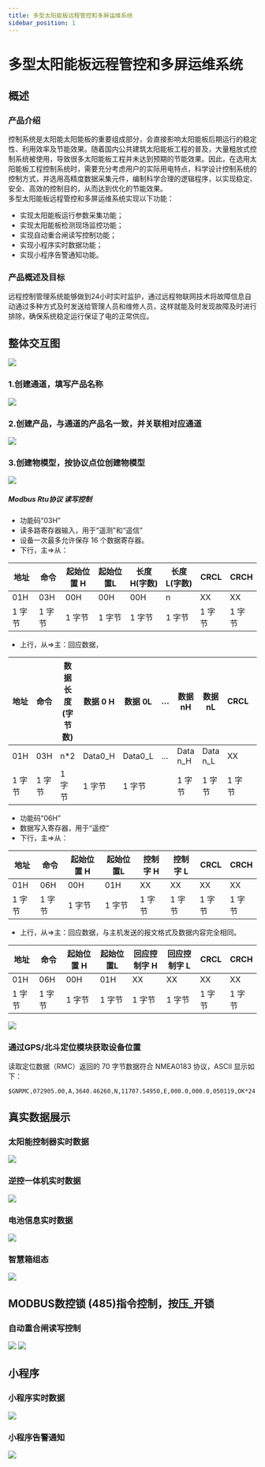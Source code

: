 ```yaml
---
title: 多型太阳能板远程管控和多屏运维系统
sidebar_position: 1
---
```

# 多型太阳能板远程管控和多屏运维系统
## 概述
### 产品介绍
控制系统是太阳能太阳能板的重要组成部分，会直接影响太阳能板后期运行的稳定性、利用效率及节能效果。随着国内公共建筑太阳能板工程的普及，大量粗放式控制系统被使用，导致很多太阳能板工程并未达到预期的节能效果。因此，在选用太阳能板工程控制系统时，需要充分考虑用户的实际用电特点，科学设计控制系统的控制方式，并选用高精度数据采集元件，编制科学合理的逻辑程序，以实现稳定、安全、高效的控制目的，从而达到优化的节能效果。  
多型太阳能板远程管控和多屏运维系统实现以下功能：
* 实现太阳能板运行参数采集功能；
* 实现太阳能板检测现场监控功能；
* 实现自动重合闸读写控制功能；
* 实现小程序实时数据功能；
* 实现小程序告警通知功能。

### 产品概述及目标
  远程控制管理系统能够做到24小时实时监护，通过远程物联网技术将故障信息自动通过多种方式及时发送给管理人员和维修人员，这样就能及时发现故障及时进行排除，确保系统稳定运行保证了电的正常供应。


## 整体交互图
![](http://www.dgiotcloud.cn/wp-content/uploads/2022072912540448.png)

### 1.创建通道，填写产品名称
![](http://www.dgiotcloud.cn/wp-content/uploads/2022072913380520.png)

### 2.创建产品，与通道的产品名一致，并关联相对应通道
![](http://www.dgiotcloud.cn/wp-content/uploads/202207291345178.png)

### 3.创建物模型，按协议点位创建物模型
![](http://www.dgiotcloud.cn/wp-content/uploads/2022072913501267.png)

##### Modbus Rtu协议 读写控制
+ 功能码“03H”
+ 读多路寄存器输入，用于“遥测”和“遥信”
+ 设备一次最多允许保存 16 个数据寄存器。
+ 下行，主=>从：

|地址 |命令 |起始位置 H | 起始位置L |长度 H(字数) | 长度 L(字数) | CRCL|  CRCH|
|---|---|----|----|----|----|----|----|
|01H | 03H | 00H | 00H | 00H | n | XX  |XX |
| 1 字节 | 1 字节 | 1 字节 | 1 字节|  1 字节 | 1 字节 | 1 字节 | 1 字节|

+ 上行，从=>主：回应数据，

| 地址 |命令 |数据长度 (字节数)|数据 0 H |数据 0L |… |数据 nH |数据 nL |CRCL |CRCH|
|---|---|----|----|----|----|----|----|----|----|
| 01H | 03H | n*2 |  Data0_H |  Data0_L|  … | Data n_H |  Data n_L |  XX|  XX| 
| 1 字节|  1 字节|  1 字节|  1 字节|  1 字节| |  1 字节|  1 字节 | 1 字节|  1 字节| 

+ 功能码“06H”
+ 数据写入寄存器，用于“遥控”
+ 下行，主=>从：

|地址 |命令 |起始位置 H | 起始位置L |控制字 H | 控制字 L | CRCL|  CRCH|
|---|---|----|----|----|----|----|----|
|01H | 06H | 00H | 01H | XX |XX  | XX  |XX |
| 1 字节 | 1 字节 | 1 字节 | 1 字节|  1 字节 | 1 字节 | 1 字节 | 1 字节|

+ 上行，从=>主：回应数据，与主机发送的报文格式及数据内容完全相同。

|地址 |命令 |起始位置 H | 起始位置L | 回应控制字 H |  回应控制字 L | CRCL|  CRCH|
|---|---|----|----|----|----|----|----|
|01H | 06H | 00H | 01H | XX |XX  | XX  |XX |
| 1 字节 | 1 字节 | 1 字节 | 1 字节|  1 字节 | 1 字节 | 1 字节 | 1 字节|

![](http://www.dgiotcloud.cn/wp-content/uploads/2022080408503257.png)

### 通过GPS/北斗定位模块获取设备位置

读取定位数据（RMC）返回的 70 字节数据符合 NMEA0183 协议，ASCII 显示如下：
```
$GNRMC,072905.00,A,3640.46260,N,11707.54950,E,000.0,000.0,050119,OK*24
```

## 真实数据展示
### 太阳能控制器实时数据
![](http://www.dgiotcloud.cn/wp-content/uploads/2022072913244341.png)
### 逆控一体机实时数据
![](http://www.dgiotcloud.cn/wp-content/uploads/2022072913251845.png)

### 电池信息实时数据
![](http://www.dgiotcloud.cn/wp-content/uploads/2022072913252939.png)

### 智慧箱组态
![](http://www.dgiotcloud.cn/wp-content/uploads/2022080212151179.png)

## MODBUS数控锁 (485)指令控制，按压_开锁
### 自动重合闸读写控制
![](http://www.dgiotcloud.cn/wp-content/uploads/2022080408055570.png)
![](http://www.dgiotcloud.cn/wp-content/uploads/2022072913245880.png)

## 小程序
### 小程序实时数据
![](http://www.dgiotcloud.cn/wp-content/uploads/2022080407564198.jpg")

### 小程序告警通知
![](http://www.dgiotcloud.cn/wp-content/uploads/2022080407555645.jpg")






